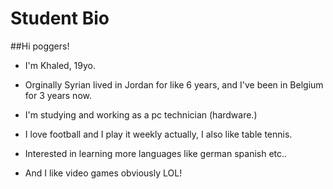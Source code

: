 # Student Bio

##Hi poggers!

* I'm Khaled, 19yo.

* Orginally Syrian lived in Jordan for like 6 years, and I've been in Belgium for 3 years now.
* I'm studying and working as a pc technician (hardware.)

* I love football and I play it weekly actually, I also like table tennis.
* Interested in learning more languages like german spanish etc..
* And I like video games obviously LOL! 
